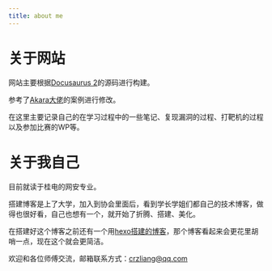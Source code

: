 ```yaml
---
title: about me
---
```

# 关于网站

网站主要根据[Docusaurus 2](https://docusaurus.io/)的源码进行构建。

参考了[Akara大佬](https://messiahhh.github.io/blog/)的案例进行修改。

在这里主要记录自己的在学习过程中的一些笔记、复现漏洞的过程、打靶机的过程以及参加比赛的WP等。

# 关于我自己

目前就读于桂电的网安专业。

搭建博客是上了大学，加入到协会里面后，看到学长学姐们都自己的技术博客，做得也很好看，自己也想有一个，就开始了折腾、搭建、美化。

在搭建好这个博客之前还有一个用[hexo搭建的博客](https://blog.a1pha.cn/)，那个博客看起来会更花里胡哨一点，现在这个就会更简洁。

欢迎和各位师傅交流，邮箱联系方式：crzliang@qq.com
